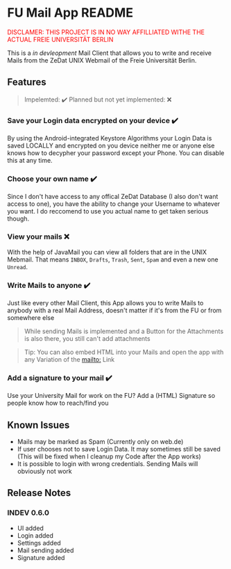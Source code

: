 # FU Mail App README

<span style="color:red">DISCLAMER: THIS PROJECT IS IN NO WAY AFFILLIATED WITHE THE ACTUAL FREIE UNIVERSITÄT BERLIN </span>

This is a <i>in devleopment</i> Mail Client that allows you to write and receive Mails from the ZeDat UNIX Webmail of the Freie Universität Berlin.

## Features
> Impelemted: ✔️ Planned but not yet implemented: ❌


### Save your Login data encrypted on your device ✔️

By using the Android-integrated Keystore Algorithms your Login Data is saved LOCALLY and encrypted on you device neither me or anyone else knows how to decypher your password except your Phone. You can disable this at any time.

### Choose your own name ✔️

Since I don't have access to any offical ZeDat Database (I also don't want access to one), you have the ability to change your Username to whatever you want. I do reccomend to use you actual name to get taken serious though.


### View your mails ❌

With the help of JavaMail you can view all folders that are in the UNIX Mebmail. That means `INBOX`, `Drafts`, `Trash`, `Sent`, `Spam` and even a new one `Unread`.

### Write Mails to anyone ✔️

Just like every other Mail Client, this App allows you to write Mails to anybody with a real Mail Address, doesn't matter if it's from the FU or from somewhere else
> While sending Mails is implemented and a Button for the Attachments is also there, you still can't add attachments

> Tip: You can also embed HTML into your Mails and open the app with any Variation of the [mailto:](https://en.wikipedia.org/wiki/Mailto#Examples) Link

### Add a signature to your mail ✔️

Use your University Mail for work on the FU? Add a (HTML) Signature so people know how to reach/find you


## Known Issues

- Mails may be marked as Spam (Currently only on web.de)
- If user chooses not to save Login Data. It may sometimes still be saved (This will be fixed when I cleanup my Code after the App works)
- It is possible to login with wrong credentials. Sending Mails will obviously not work

## Release Notes
### INDEV 0.6.0
- UI added
- Login added
- Settings added
- Mail sending added
- Signature added

